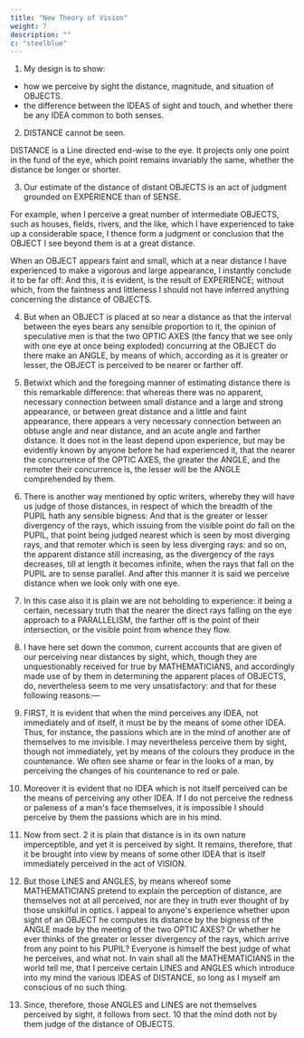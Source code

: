 ```yaml
---
title: "New Theory of Vision"
weight: 7
description: ""
c: "steelblue"
---
```


<!-- George Berkeley (1685-1753) -->
<!-- 
Sect.
    1   Design
    2   Distance of itself invisible
    3   Remote distance perceived rather by experience than by sense
    4   Near distance thought to be perceived by the ANGLE of the OPTIC AXES
    5   Difference between this and the former manner of perceiving distance
    6   Also by diverging rays
    7   This depends not on experience
    8   These the common accounts, but not satisfactory
    9   Some IDEAS perceived by the mediation of others
   10   No IDEA which is not itself perceived, can be the means of perceiving another
   11   Distance perceived by means of some other IDEA
   12   Those lines and angles mentioned in optics, are not themselves perceived
   13   Hence the mind does not perceive distance by lines and angles
   14   Also because they have no real existence
   15   And because they are insufficient to explain the phenomena
   16   The IDEAS that suggest distance are, 1st, the sensation arising from the turn of the eyes
   17   Betwixt which and distance there is no necessary connection
   18   Scarce room for mistake in this matter
   19   No regard had to the angle of the OPTIC AXES
   20   Judgment of distance made with both eyes, the result of EXPERIENCE
   21   2ndly, Confusedness of appearance
   22   This the occasion of those judgments attributed to diverging rays
   23   Objection answered
   24   What deceives the writers of optics in this matter
   25   The cause why one IDEA may suggest another
   26   This applied to confusion and distance
   27   Thirrdly, the straining of the eye
   28   The occasions which suggest distance have in their own nature no relation to it
   29   A difficult case proposed by Dr. Barrow as repugnant to all the known theories
   30   This case contradicts a received principle in catoptrics
   31   It is shown to agree with the principles we have laid down
   32   This phenomenon illustrated
   33   It confirms the truth of the principle whereby it is explained
   34   Vision when distinct, and when confused
   35   The different effects of parallel diverging and converging rays
   36   How converging and diverging rays come to suggest the same distance
   37   A person extreme purblind would judge aright in the forementioned case
   38   Lines and angles, why useful in optics
   39   The not understanding this, a cause of mistake
   40   A query proposed, by Mr. Molyneux in his DIOPTRICS, considered
   41   One born blind would not at first have any IDEA of distance by sight
   42   This not agreeable to the common principles
   43   The proper objects of sight, not without the mind, nor the images of any thing without the mind
   44   This more fully explained
   45   In what sense we must be understood to see distance and external things
   46   Distance, and things placed at a distance, not otherwise perceived by the eye than by the ear
   47   The IDEAS of sight more apt to be confounded with the IDEAS of touch than those of hearing are
   48   How this comes to pass
   49   Strictly speaking, we never see and feel the same thing
   50   Objects of SIGHT twofold, mediate and immediate
   51   These hard to separate in our thoughts
   52   The received accounts of our perceiving magnitude by sight, false
   53   Magnitude perceived as immediately as distance
   54   Two kinds of sensible extension, neither of which is infinitely divisible
   55   The tangible magnitude of an OBJECT steady, the visible not
   56   By what means tangible magnitude is perceived by sight
   57   This further enlarged on
   58   No necessary connection between confusion or faintness of appearance, and small or great magnitude
   59   The tangible magnitude of an OBJECT more heeded than the visible, and why
   60   An instance of this
   61   Men do not measure by visible feet or inches
   62   No necessary connection between visible and tangible extension
   63   Greater visible magnitude might signify lesser tangible magnitude
   64   The judgments we make of magnitude depend altogether on experience
   65   Distance and magnitude seen as shame or anger
   66   But we are prone to think otherwise, and why
   67   The moon seems greater in the horizon than in the meridian
   68   The cause of this phenomenon assigned
   69   The horizontal moon, why greater at one time than another.
   70   The account we have given proved to be true
   71   And confirmed by the moon's appearing greater in a mist
   72   Objection answered
   73   The way wherein faintness suggests greater magnitude illustrated
   74   Appearance of the horizontal moon, why thought difficult to explain
   75   Attempts towards the solution of it made by several, but in vain
   76   The opinion of Dr. Wallis
   77   It is shown to be unsatisfactory
   78   How lines and angles may be of use in computing apparent magnitudes
   79   One born blind, being made to see, what judgment he would make of magnitude
   80   The MINIMUM VISIBLE the same to all creatures
   81   Objection answered
   82   The eye at all times perceives the same number of visible points
   83   Two imperfections in the VISIVE FACULTY
   84   Answering to which, we may conceive two perfections
   85   In neither of these two ways do microscopes improve the sight
   86   The case of microscopical eyes, considered
   87   The sight, admirably adapted to the ends of seeing
   88   Difficulty concerning erect vision
   89   The common way of explaining it
   90   The same shown to be false
   91   Not distinguishing between IDEAS of sight and touch, cause of mistake in this matter
   92   The case of one born blind, proper to be considered
   93   Such a one might by touch attain to have IDEAS of UPPER and LOWER
   94   Which modes of situation he would attribute only to things tangible
   95   He would not at first sight think anything he saw, high or low, erect or inverted
   96   This illustrated by an example
   97   By what means he would come to denominate visible OBJECTS, high or low, etc.
   98   Why he should think those OBJECTS highest, which are painted on the lowest part of his eye, and VICE VERSA
   99   How he would perceive by sight, the situation of external objects
  100   Our propension to think the contrary, no argument against what has been said
  101   Objection
  102   Answer
  103   An object could not be known at first sight by the colour
  104   Nor by the magnitude thereof
  105   Nor by the figure
  106   In the first act of vision, no tangible thing would be suggested by sight
  107   Difficulty proposed concerning number
  108   Number of things visible, would not at first sight suggest the like number of things tangible
  109   Number the creature of the mind
  110   One born blind would not at first sight number visible things as others do
  111   The situation of any object determined with respect only to objects of the same sense
  112   No distance, great or small, between a visible and tangible thing
  113   The not observing this, cause of difficulty in erect vision
  114   Which otherwise includes nothing unaccountable
  115   What is meant by the picture being inverted
  116   Cause of mistake in this matter
  117   Images in the eye, not pictures of external objects
  118   In what sense they are pictures
  119   In this affair we must carefully distinguish between ideas of sight and touch
  120   Difficult to explain by words the true Theory of Vision
  121   The question, whether there is any IDEA common to sight and touch, stated
  122   Abstract extension inquired into
  123   It is incomprehensible
  124   Abstract extension not the OBJECT of geometry
  125   The general IDEA of a triangle, considered
  126   Vacuum, or pure space, not common to sight and touch
  127   There is no idea, or kind of idea, common to both senses
  128   First argument in proof hereof
  129   Second argument
  130   Visible figure and extension, not distinct IDEAS from colour
  131   Third argument
  132   Confirmation drawn from Mr. Molyneux's problem of a sphere and a cube, published by Mr. Locke
  133   Which is falsely solved, if the common supposition be true
  134   More might be said in proof of our tenet, but this suffices
  135   Further reflection on the foregoing problem
  136   The same thing doth not affect both sight and touch
  137   The same idea of motion not common to sight and touch
  138   The way wherein we apprehend motion by sight, easily collected from what hath been said
  139   QU. How visible and tangible IDEAS came to have the same name if not of the same kind
  140   This accounted for without supposing them of the same kind
  141   OBJ. That a tangible square is liker to a visible square than to a visible circle
  142   ANS. That a visible square is fitter than a visible circle, to represent a tangible square
  143   But it doth not hence follow, that a visible square is like a tangible square
  144   Why we are more apt to confound visible with tangible IDEAS, than other signs with the things signified
  145   Several other reasons hereof, assigned
  146   Reluctancy in rejecting any opinion, no argument of its truth
  147   Proper objects of vision the language of nature
  148   In it there is much admirable, and deserving our attention
  149   Question proposed, concerning the object of geometry
  150   At first view we are apt to think visible extension the object of geometry
  151   Visible extension shown not to be the object of geometry
  152   Words may as well be thought the object of geometry, as visible extension
  153   It is proposed to inquire, what progress an intelligence that could see, but not feel, might make in geometry
  154   He cannot understand those parts which relate to solids, and their surfaces, and lines generated by their section
  155   Nor even the elements of plane geometry
  156   The proper objects of sight incapable of being managed as geometrical figures
  157   The opinion of those who hold plane figures to be the immediate objects of sight, considered
  158   Planes no more the immediate objects of sight, than solids
  159   Difficult to enter precisely into the thoughts of the above-mentioned intelligence
  160   The object of geometry, its not being sufficiently understood, cause of difficulty, and useless labour in that science
 -->


<!-- AN ESSAY TOWARDS A NEW THEORY OF VISION -->

1. My design is to show:

- how we perceive by sight the distance, magnitude, and situation of OBJECTS. 
- the difference between the IDEAS of sight and touch, and whether there be any IDEA common to both senses.

2. DISTANCE cannot be seen.

DISTANCE is a Line directed end-wise to the eye. It projects only one point in the fund of the eye, which point remains invariably the same, whether the distance be longer or shorter.

3. Our estimate of the distance of distant OBJECTS is an act of judgment grounded on EXPERIENCE than of SENSE.

For example, when I perceive a great number of intermediate OBJECTS, such as houses, fields, rivers, and the like, which I have experienced to take up a considerable space, I thence form a judgment or conclusion that the OBJECT I see beyond them is at a great distance. 

When an OBJECT appears faint and small, which at a near distance I have experienced to make a vigorous and large appearance, I instantly conclude it to be far off: And this, it is evident, is the result of EXPERIENCE; without which, from the faintness and littleness I should not have inferred anything concerning the distance of OBJECTS.


4. But when an OBJECT is placed at so near a distance as that the interval between the eyes bears any sensible proportion to it, the opinion of speculative men is that the two OPTIC AXES (the fancy that we see only with one eye at once being exploded) concurring at the OBJECT do there make an ANGLE, by means of which, according as it is greater or lesser, the OBJECT is perceived to be nearer or farther off.

5. Betwixt which and the foregoing manner of estimating distance there is this remarkable difference: that whereas there was no apparent, necessary connection between small distance and a large and strong appearance, or between great distance and a little and faint appearance, there appears a very necessary connection between an obtuse angle and near distance, and an acute angle and farther distance. It does not in the least depend upon experience, but may be evidently known by anyone before he had experienced it, that the nearer the concurrence of the OPTIC AXES, the greater the ANGLE, and the remoter their concurrence is, the lesser will be the ANGLE comprehended by them.

6. There is another way mentioned by optic writers, whereby they will have us judge of those distances, in respect of which the breadth of the PUPIL hath any sensible bigness: And that is the greater or lesser divergency of the rays, which issuing from the visible point do fall on the PUPIL, that point being judged nearest which is seen by most diverging rays, and that remoter which is seen by less diverging rays: and so on, the apparent distance still increasing, as the divergency of the rays decreases, till at length it becomes infinite, when the rays that fall on the PUPIL are to sense parallel. And after this manner it is said we perceive distance when we look only with one eye.

7. In this case also it is plain we are not beholding to experience: it being a certain, necessary truth that the nearer the direct rays falling on the eye approach to a PARALLELISM, the farther off is the point of their intersection, or the visible point from whence they flow.

8. I have here set down the common, current accounts that are given of our perceiving near distances by sight, which, though they are unquestionably received for true by MATHEMATICIANS, and accordingly made use of by them in determining the apparent places of OBJECTS, do, nevertheless seem to me very unsatisfactory: and that for these following reasons:—

9. FIRST, It is evident that when the mind perceives any IDEA, not immediately and of itself, it must be by the means of some other IDEA. Thus, for instance, the passions which are in the mind of another are of themselves to me invisible. I may nevertheless perceive them by sight, though not immediately, yet by means of the colours they produce in the countenance. We often see shame or fear in the looks of a man, by perceiving the changes of his countenance to red or pale.

10. Moreover it is evident that no IDEA which is not itself perceived can be the means of perceiving any other IDEA. If I do not perceive the redness or paleness of a man's face themselves, it is impossible I should perceive by them the passions which are in his mind.

11. Now from sect. 2 it is plain that distance is in its own nature imperceptible, and yet it is perceived by sight. It remains, therefore, that it be brought into view by means of some other IDEA that is itself immediately perceived in the act of VISION.

12. But those LINES and ANGLES, by means whereof some MATHEMATICIANS pretend to explain the perception of distance, are themselves not at all perceived, nor are they in truth ever thought of by those unskilful in optics. I appeal to anyone's experience whether upon sight of an OBJECT he computes its distance by the bigness of the ANGLE made by the meeting of the two OPTIC AXES? Or whether he ever thinks of the greater or lesser divergency of the rays, which arrive from any point to his PUPIL? Everyone is himself the best judge of what he perceives, and what not. In vain shall all the MATHEMATICIANS in the world tell me, that I perceive certain LINES and ANGLES which introduce into my mind the various IDEAS of DISTANCE, so long as I myself am conscious of no such thing.

13. Since, therefore, those ANGLES and LINES are not themselves perceived by sight, it follows from sect. 10 that the mind doth not by them judge of the distance of OBJECTS.

